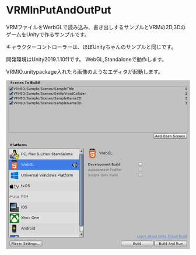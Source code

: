 # VRMInPutAndOutPut
VRMファイルをWerbGLで読み込み、書き出しするサンプルとVRMの2D,3DのゲームをUnityで作るサンプルです。

キャラクターコントローラーは、ほぼUnityちゃんのサンプルと同じです。

開発環境はUnity2019.1.10f1です。
WebGL,Standaloneで動作します。

VRMIO.unitypackage入れたら画像のようなエディタが起動します。

![TEST](https://github.com/TKSP110/VRMInPutAndOutPut/blob/master/Assets/VRMIO/Sprites/SampleImage.PNG)
